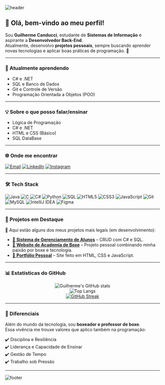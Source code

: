 <!-- Banner animado -->
![header](https://capsule-render.vercel.app/api?type=waving&color=gradient&height=180&section=header&text=Guilherme%20Canducci&fontSize=40&fontAlignY=35&desc=Estudante%20de%20Sistemas%20de%20Informação%20|%20Futuro%20Dev%20Back-End&descSize=15&animation=twinkling)

## 👋 Olá, bem-vindo ao meu perfil!
Sou **Guilherme Canducci**, estudante de **Sistemas de Informação** e aspirante a **Desenvolvedor Back-End**.  
Atualmente, desenvolvo **projetos pessoais**, sempre buscando aprender novas tecnologias e aplicar boas práticas de programação. 🚀  

---

### 🌱 Atualmente aprendendo
- C# e .NET  
- SQL e Banco de Dados  
- Git e Controle de Versão  
- Programação Orientada a Objetos (POO)  

---

### 💡 Sobre o que posso falar/ensinar
- Lógica de Programação  
- C# e .NET  
- HTML e CSS (Básico)  
- SQL DataBase  

---

### 🌐 Onde me encontrar
[![Email](https://img.shields.io/badge/Gmail-D14836?style=for-the-badge&logo=gmail&logoColor=white)](mailto:guicanducci08@gmail.com)
[![LinkedIn](https://img.shields.io/badge/LinkedIn-0077B5?style=for-the-badge&logo=linkedin&logoColor=white)](https://www.linkedin.com/in/guilherme-henrique-canducci-b84676304)
[![Instagram](https://img.shields.io/badge/Instagram-E4405F?style=for-the-badge&logo=instagram&logoColor=white)](https://instagram.com/guilherme.canducci)

---

### 🛠️ Tech Stack
![Java](https://img.shields.io/badge/Java-ED8B00?style=for-the-badge&logo=java&logoColor=white)
![C](https://img.shields.io/badge/C-00599C?style=for-the-badge&logo=c&logoColor=white)
![C#](https://img.shields.io/badge/C%23-239120?style=for-the-badge&logo=c-sharp&logoColor=white)
![Python](https://img.shields.io/badge/Python-3776AB?style=for-the-badge&logo=python&logoColor=white)
![SQL](https://img.shields.io/badge/SQL-336791?style=for-the-badge&logo=postgresql&logoColor=white)
![HTML5](https://img.shields.io/badge/HTML5-E34F26?style=for-the-badge&logo=html5&logoColor=white)
![CSS3](https://img.shields.io/badge/CSS3-1572B6?style=for-the-badge&logo=css3&logoColor=white)
![JavaScript](https://img.shields.io/badge/JavaScript-F7DF1E?style=for-the-badge&logo=javascript&logoColor=black)
![Git](https://img.shields.io/badge/Git-F05032?style=for-the-badge&logo=git&logoColor=white)
![MySQL](https://img.shields.io/badge/MySQL-4479A1?style=for-the-badge&logo=mysql&logoColor=white)
![IntelliJ IDEA](https://img.shields.io/badge/IntelliJIDEA-000000?style=for-the-badge&logo=intellijidea&logoColor=white)
![Figma](https://img.shields.io/badge/Figma-F24E1E?style=for-the-badge&logo=figma&logoColor=white)

---

### 📌 Projetos em Destaque
🚀 Aqui estão alguns dos meus projetos mais legais (em desenvolvimento):  

- [🔗 **Sistema de Gerenciamento de Alunos**](https://github.com/gHcanducci/gerenciamento-alunos) – CRUD com C# e SQL.  
- [🔗 **Website de Academia de Boxe**](https://github.com/gHcanducci/academia-boxe) – Projeto pessoal combinando minha paixão por boxe e tecnologia.  
- [🔗 **Portfólio Pessoal**](https://github.com/gHcanducci/portfolio) – Site feito em HTML, CSS e JavaScript.  

---

### 📊 Estatísticas do GitHub
<div align="center">
  
![Guilherme's GitHub stats](https://github-readme-stats.vercel.app/api?username=gHcanducci&show_icons=true&theme=radical)  
![Top Langs](https://github-readme-stats.vercel.app/api/top-langs/?username=gHcanducci&layout=compact&theme=radical)  
[![GitHub Streak](https://github-readme-streak-stats.herokuapp.com/?user=gHcanducci&theme=radical)](https://git.io/streak-stats)

</div>

---

### 🥊 Diferenciais
Além do mundo da tecnologia, sou **boxeador e professor de boxe**.  
Essa vivência me trouxe valores que aplico também na programação:  

✔️ Disciplina e Resiliência  
✔️ Liderança e Capacidade de Ensinar  
✔️ Gestão de Tempo  
✔️ Trabalho sob Pressão  

---

<!-- Rodapé animado -->
![footer](https://capsule-render.vercel.app/api?type=waving&color=gradient&height=120&section=footer&animation=twinkling)
